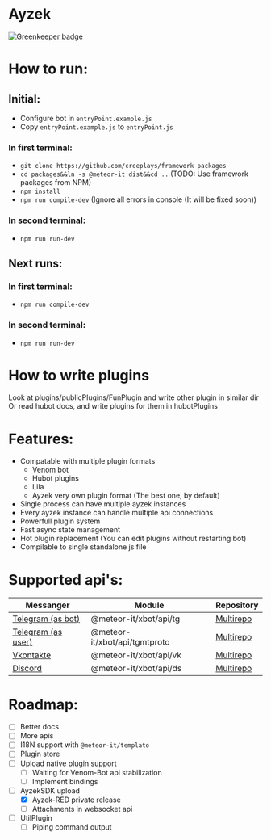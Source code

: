 # Ayzek

[![Greenkeeper badge](https://badges.greenkeeper.io/Creeplays/Ayzek.svg)](https://greenkeeper.io/)

# How to run:
## Initial:
- Configure bot in `entryPoint.example.js`
- Copy `entryPoint.example.js` to `entryPoint.js`

### In first terminal:
- `git clone https://github.com/creeplays/framework packages`
- `cd packages&&ln -s @meteor-it dist&&cd ..` (TODO: Use framework packages from NPM)
- `npm install`
- `npm run compile-dev` (Ignore all errors in console (It will be fixed soon))

### In second terminal:
- `npm run run-dev`

## Next runs:
### In first terminal:
- `npm run compile-dev`

### In second terminal:
- `npm run run-dev`

# How to write plugins
Look at plugins/publicPlugins/FunPlugin and write other plugin in similar dir
Or read hubot docs, and write plugins for them in hubotPlugins

# Features:
- Compatable with multiple plugin formats
    - Venom bot
    - Hubot plugins
    - Lila
    - Ayzek very own plugin format (The best one, by default)
- Single process can have multiple ayzek instances
- Every ayzek instance can handle multiple api connections
- Powerfull plugin system
- Fast async state management
- Hot plugin replacement (You can edit plugins without restarting bot)
- Compilable to single standalone js file

# Supported api's:
| Messanger | Module | Repository |
| - | - | - |
| [Telegram (as bot)](https://telegram.org) | @meteor-it/xbot/api/tg | [Multirepo](https://github.com/Meteor-DEV/Meteor.Framework/xbot/api/tg.ts) |
| [Telegram (as user)](https://telegram.org) | @meteor-it/xbot/api/tgmtproto | [Multirepo](https://github.com/Meteor-DEV/Meteor.Framework/xbot/api/tgmtproto.ts) |
| [Vkontakte](https://vk.com) | @meteor-it/xbot/api/vk | [Multirepo](https://github.com/Meteor-DEV/Meteor.Framework/xbot/api/vk.ts) |
| [Discord](https://discordapp.gg) | @meteor-it/xbot/api/ds | [Multirepo](https://github.com/Meteor-DEV/Meteor.Framework/xbot/api/ds.ts) |

# Roadmap:
- [ ] Better docs
- [ ] More apis
- [ ] I18N support with `@meteor-it/templato`
- [ ] Plugin store
- [ ] Upload native plugin support
    - [ ] Waiting for Venom-Bot api stabilization
    - [ ] Implement bindings
- [ ] AyzekSDK upload
    - [X] Ayzek-RED private release
    - [ ] Attachments in websocket api
- [ ] UtilPlugin
    - [ ] Piping command output